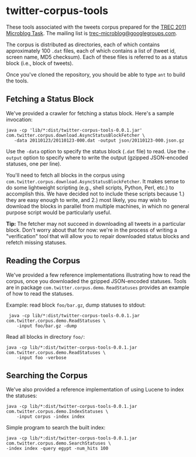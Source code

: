 twitter-corpus-tools
====================

These tools associated with the tweets corpus prepared for the [TREC 2011 Microblog Task](https://sites.google.com/site/microblogtrack/). The mailing list is [ trec-microblog@googlegroups.com](http://groups.google.com/group/trec-microblog).

The corpus is distributed as directories, each of which contains approximately 100 `.dat` files, each of which contains a list of (tweet id, screen name, MD5 checksum). Each of these files is referred to as a status block (i.e., block of tweets).

Once you've cloned the repository, you should be able to type `ant` to build the tools.

Fetching a Status Block
-----------------------

We've provided a crawler for fetching a status block. Here's a sample invocation:

    java -cp 'lib/*:dist/twitter-corpus-tools-0.0.1.jar' com.twitter.corpus.download.AsyncStatusBlockFetcher \
       -data 20110123/20110123-000.dat -output json/20110123-000.json.gz

Use the `-data` option to specify the status block (`.dat` file) to read. Use the `-output` option to specify where to write the output (gzipped JSON-encoded statuses, one per line).

You'll need to fetch all blocks in the corpus using `com.twitter.corpus.download.AsyncStatusBlockFetcher`. It makes sense to do some lightweight scripting (e.g., shell scripts, Python, Perl, etc.) to accomplish this. We have decided not to include these scripts because 1.) they are easy enough to write, and 2.) most likely, you may wish to download the blocks in parallel from multiple machines, in which no general purpose script would be particularly useful.

**Tip:** The fetcher may not succeed in downloading all tweets in a particular block. Don't worry about that for now: we're in the process of writing a "verification" tool that will allow you to repair downloaded status blocks and refetch missing statuses.

Reading the Corpus
------------------

We've provided a few reference implementations illustrating how to read the corpus, once you downloaded the gzipped JSON-encoded statuses. Tools are in package `com.twitter.corpus.demo`.  `ReadStatuses` provides an example of how to read the statuses.

Example: read block `foo/bar.gz`, dump statuses to stdout:

     java -cp lib/*:dist/twitter-corpus-tools-0.0.1.jar com.twitter.corpus.demo.ReadStatuses \
        -input foo/bar.gz -dump

Read all blocks in directory `foo/`:

    java -cp lib/*:dist/twitter-corpus-tools-0.0.1.jar com.twitter.corpus.demo.ReadStatuses \
        -input foo -verbose

Searching the Corpus
--------------------

We've also provided a reference implementation of using Lucene to index the statuses:

    java -cp lib/*:dist/twitter-corpus-tools-0.0.1.jar com.twitter.corpus.demo.IndexStatuses \
        -input corpus -index index

Simple program to search the built index:

    java -cp lib/*:dist/twitter-corpus-tools-0.0.1.jar com.twitter.corpus.demo.SearchStatuses \
    -index index -query egypt -num_hits 100
